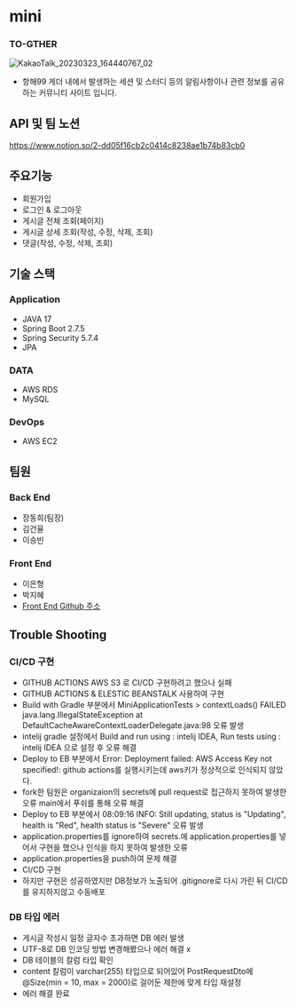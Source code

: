 # mini
### TO-GTHER
![KakaoTalk_20230323_164440767_02](https://user-images.githubusercontent.com/97417978/227136881-c74d244a-c797-40f6-976b-fa80828d37b4.jpg)

- 항해99 게더 내에서 발생하는 세션 및 스터디 등의 알림사항이나 관련 정보를 공유하는 커뮤니티 사이트 입니다.

## API 및 팀 노션
<https://www.notion.so/2-dd05f16cb2c0414c8238ae1b74b83cb0>

## 주요기능
- 회원가입
- 로그인 & 로그아웃
- 게시글 전체 조회(페이지)
- 게시글 상세 조회(작성, 수정, 삭제, 조회)
- 댓글(작성, 수정, 삭제, 조회)

## 기술 스택
### **Application**
- JAVA 17
- Spring Boot 2.7.5
- Spring Security 5.7.4
- JPA

### **DATA**
- AWS RDS
- MySQL

### **DevOps**
- AWS EC2

## 팀원
### Back End
- 장동희(팀장)
- 김건율
- 이승빈

### Front End
- 이은형
- 박지혜
- [Front End Github 주소](https://github.com/eh-lee/mini_project)

## Trouble Shooting

### CI/CD 구현
- GITHUB ACTIONS AWS S3 로 CI/CD 구현하려고 했으나 실패 
- GITHUB ACTIONS & ELESTIC BEANSTALK 사용하여 구현 
- Build with Gradle 부분에서 MiniApplicationTests > contextLoads() FAILED java.lang.IllegalStateException at DefaultCacheAwareContextLoaderDelegate.java:98 오류 발생 
- intelij gradle 설정에서 Build and run using : intelij IDEA, Run tests using : intelij IDEA 으로 설정 후 오류 해결 
- Deploy to EB 부분에서 Error: Deployment failed: AWS Access Key not specified!: github actions를 실행시키는데 aws키가 정상적으로 인식되지 않았다. 
- fork한 팀원은 organizaion의 secrets에 pull request로 접근하지 못하여 발생한 오류 main에서 푸쉬를 통해 오류 해결 
- Deploy to EB 부분에서 08:09:16 INFO: Still updating, status is "Updating", health is "Red", health status is "Severe" 오류 발생 
- application.properties를 ignore하여 secrets.에 application.properties를 넣어서 구현을 했으나 인식을 하지 못하여 발생한 오류 
- application.properties을 push하여 문제 해결 
- CI/CD 구현 
- 하지만 구현은 성공하였지만 DB정보가 노출되어 .gitignore로 다시 가린 뒤 CI/CD를 유지하지않고 수동배포

### DB 타입 에러
- 게시글 작성시 일정 글자수 초과하면 DB 에러 발생
- UTF-8로 DB 인코딩 방법 변경해봤으나 에러 해결 x
- DB 테이블의 칼럼 타입 확인
- content 칼럼이 varchar(255) 타입으로 되어있어 PostRequestDto에 @Size(min = 10, max = 2000)로 걸어둔 제한에 맞게 타입 재설정
- 에러 해결 완료

